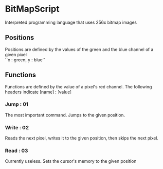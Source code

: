 # BitMapScript  

Interpreted programming language that uses 256x bitmap images

## Positions 

Positions are defined by the values of the green and the blue channel of a given pixel  
´´x : green, y : blue´´

## Functions

Functions are defined by the value of a pixel's red channel.
The following headers indicate \[name\] : \[value\]

### Jump : 01

The most important command. Jumps to the given position.

### Write : 02

Reads the next pixel, writes it to the given position, then skips the next pixel.

### Read : 03

Currently useless. Sets the cursor's memory to the given position


